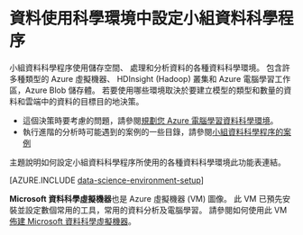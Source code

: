 <properties 
    pageTitle="設定用於小組資料科學程序中的資料科學環境 |Azure" 
    description="資料使用科學環境中設定小組資料科學程序" 
    services="machine-learning" 
    documentationCenter="" 
    authors="bradsev" 
    manager="jhubbard" 
    editor="cgronlun"/>

<tags 
    ms.service="machine-learning" 
    ms.workload="data-services" 
    ms.tgt_pltfrm="na" 
    ms.devlang="na" 
    ms.topic="article" 
    ms.date="10/03/2016" 
    ms.author="bradsev" /> 

# <a name="set-up-data-science-environments-for-use-in-the-team-data-science-process"></a>資料使用科學環境中設定小組資料科學程序

小組資料科學程序使用儲存空間、 處理和分析資料的各種資料科學環境。 包含許多種類型的 Azure 虛擬機器、 HDInsight (Hadoop) 叢集和 Azure 電腦學習工作區，Azure Blob 儲存體。 若要使用哪些環境取決於要建立模型的類型和數量的資料和雲端中的資料的目標目的地決策。 

* 這個決策時要考慮的問題，請參閱[規劃您 Azure 電腦學習資料科學環境](machine-learning-data-science-plan-your-environment.md)。 
* 執行進階的分析時可能遇到的案例的一些目錄，請參閱[小組資料科學程序的案例](machine-learning-data-science-plan-sample-scenarios.md)

主題說明如何設定小組資料科學程序所使用的各種資料科學環境此功能表連結。

[AZURE.INCLUDE [data-science-environment-setup](../../includes/cap-setup-environments.md)]

**Microsoft 資料科學虛擬機器**也是 Azure 虛擬機器 (VM) 圖像。 此 VM 已預先安裝並設定數個常用的工具，常用的資料分析及電腦學習。 請參閱如何使用此 VM[佈建 Microsoft 資料科學虛擬機器](machine-learning-data-science-provision-vm.md)。

